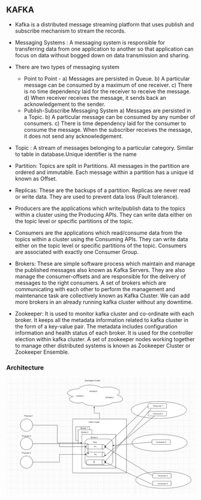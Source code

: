 ## KAFKA
* Kafka is a distributed message streaming platform that uses publish and subscribe mechanism to stream the records.
* Messaging Systems : A messaging system is responsible for transferring data from one application to another so that application can focus on data without bogged down on data transmission and sharing.
* There are two types of messaging system
    * Point to Point - 
        a) Messages are persisted in Queue.
        b) A particular message can be consumed by a maximum of one receiver.
        c) There is no time dependency laid for the receiver to receive the message.
        d) When receiver receives the message, it sends back an acknowledgement to the sender.
    * Publish-Subscribe Messaging System
        a) Messages are persisted in a Topic.
        b) A particular message can be consumed by any number of consumers.
        c) There is time dependency laid for the consumer to consume the message.
        When the subscriber receives the message, it does not send any acknowledgement.
    
* Topic : A stream of messages belonging to a particular category. Similar to table in database.Unique identifier is the name
* Partition: Topics are split in Partitions. All messages in the partition are ordered and immutable. Each message within a partition has a unique id known as Offset.
* Replicas: These are the backups of a partition. Replicas are never read or write data. They are used to prevent data loss (Fault tolerance).
* Producers are the applications which write/publish data to the topics within a cluster using the Producing APIs. They can write data either on the topic level or specific partitions of the topic.
* Consumers are the applications which read/consume data from the topics within a cluster using the Consuming APIs. They can write data either on the topic level or specific partitions of the topic. Consumers are associated with exactly one Consumer Group.
* Brokers: These are simple software process which maintain and manage the published messages also known as Kafka Servers. They are also manage the consumer-offsets and are responsible for the delivery of messages to the right consumers. A set of brokers which are communicating with each other to perform the management and maintenance task are collectively known as Kafka Cluster. We can add more brokers in an already running kafka cluster without any downtime.
* Zookeeper: It is used to monitor kafka cluster and co-ordinate with each broker. It keeps all the metadata information related to kafka cluster in the form of a key-value pair. The metadata includes configuration information and health status of each broker. It is used for the controller election within kafka cluster. A set of zookeeper nodes working together to manage other distributed systems is known as Zookeeper Cluster or Zookeeper Ensemble.

### Architecture
![Architecture](./resources/Architecture.PNG?raw=true "Architecture")
